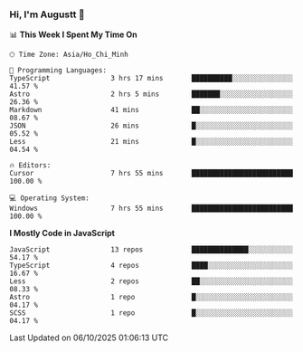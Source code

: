 ### Hi, I'm Augustt 👋

<!--START_SECTION:waka-->
📊 **This Week I Spent My Time On** 

```text
🕑︎ Time Zone: Asia/Ho_Chi_Minh

💬 Programming Languages: 
TypeScript               3 hrs 17 mins       ██████████░░░░░░░░░░░░░░░   41.57 % 
Astro                    2 hrs 5 mins        ███████░░░░░░░░░░░░░░░░░░   26.36 % 
Markdown                 41 mins             ██░░░░░░░░░░░░░░░░░░░░░░░   08.67 % 
JSON                     26 mins             █░░░░░░░░░░░░░░░░░░░░░░░░   05.52 % 
Less                     21 mins             █░░░░░░░░░░░░░░░░░░░░░░░░   04.54 % 

🔥 Editors: 
Cursor                   7 hrs 55 mins       █████████████████████████   100.00 % 

💻 Operating System: 
Windows                  7 hrs 55 mins       █████████████████████████   100.00 % 
```

**I Mostly Code in JavaScript** 

```text
JavaScript               13 repos            ██████████████░░░░░░░░░░░   54.17 % 
TypeScript               4 repos             ████░░░░░░░░░░░░░░░░░░░░░   16.67 % 
Less                     2 repos             ██░░░░░░░░░░░░░░░░░░░░░░░   08.33 % 
Astro                    1 repo              █░░░░░░░░░░░░░░░░░░░░░░░░   04.17 % 
SCSS                     1 repo              █░░░░░░░░░░░░░░░░░░░░░░░░   04.17 % 
```




 Last Updated on 06/10/2025 01:06:13 UTC
<!--END_SECTION:waka-->
